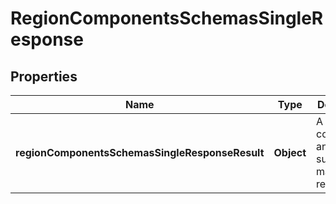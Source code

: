 # RegionComponentsSchemasSingleResponse

## Properties
Name | Type | Description | Notes
------------ | ------------- | ------------- | -------------
**regionComponentsSchemasSingleResponseResult** | **Object** | A list of countries and subdivisions mapped to a region. |  [optional]

